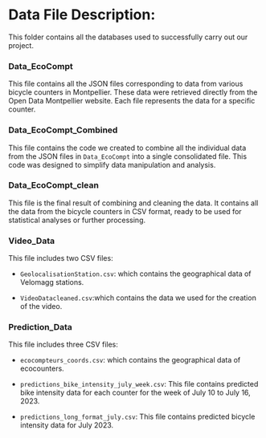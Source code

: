 # Data File Description:

This folder contains all the databases used to successfully carry out our project.

### Data_EcoCompt
   This file contains all the JSON files corresponding to data from various bicycle counters in Montpellier. These data were retrieved directly from the Open Data Montpellier website. Each file represents the data for a specific counter.
 
### Data_EcoCompt_Combined  
   This file contains the code we created to combine all the individual data from the JSON files in `Data_EcoCompt` into a single consolidated file. This code was designed to simplify data manipulation and analysis.

### Data_EcoCompt_clean 
   This file is the final result of combining and cleaning the data. It contains all the data from the bicycle counters in CSV format, ready to be used for statistical analyses or further processing.

### Video_Data
This file includes two CSV files: 

- `GeolocalisationStation.csv`: which contains the geographical data of Velomagg stations.

- `VideoDatacleaned.csv`:which contains the data we used for the creation of the video.

### Prediction_Data
This file includes three CSV files:

- `ecocompteurs_coords.csv`: which contains the geographical data of ecocounters.

- `predictions_bike_intensity_july_week.csv`: This file contains predicted bike intensity data for each counter for the week of July 10 to July 16, 2023.

- `predictions_long_format_july.csv`: This file contains predicted bicycle intensity data for July 2023.